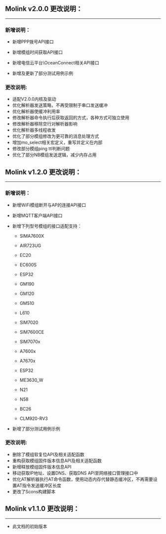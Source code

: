 ## Molink v2.0.0 更改说明：

------

### 新增说明：

* 新增PPP拨号API接口

* 新增模组时间获取API接口

* 新增电信云平台\OceanConnect相关API接口

* 新增及更新了部分测试用例示例

### 更改说明:

* 适配V2.0.0内核及驱动
* 优化解析器发送策略，不再受限制于串口发送缓冲
* 优化解析器使缓冲利用率
* 修改解析器命令执行后获取返回的方式，各种方式可独立使用
* 修改解析器移除空行对解析器影响
* 优化解析器多线程收发
* 优化了部分模组修改为更可靠的消息处理方式
* 增加mo_select相关宏定义，重写并定义在内部
* 修改部分模组ping ttl判断问题
* 优化了部分NB模组发送逻辑，减少内存占用

## Molink v1.2.0 更改说明：

------

### 新增说明：

* 新增WiFi模组断开与AP的连接API接口

* 新增MQTT客户端API接口

* 新增下列型号模组的接口适配支持：
  * SIMA7600X

  * AIR723UG

  * EC20
  
  * EC600S
  
  * ESP32
  
  * GM190
  
  * GM120
  
  * GM510
  
  * L610
  
  * SIM7020
  
  * SIM7600CE

  * SIM7070x
  
  * A7600x

  * A7670x

  * ESP32
  
  * ME3630_W
  
  * N21
  
  * N58

  * BC26

  * CLM920-RV3

* 新增了部分测试用例示例

### 更改说明:

* 删除了模组软复位API及相关适配函数
* 重构获取模组固件版本信息API及相关适配函数
* 新增释放模组固件版本信息API
* 移动获取IP地址、设置DNS、获取DNS API至网络接口管理接口中
* 优化AT解析器执行AT命令函数，使用动态内存代替静态缓冲区，不再需要设置AT指令发送缓冲区长度
* 更改了Scons构建脚本

## Molink v1.1.0 更改说明：

------

* 此文档的初始版本
